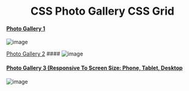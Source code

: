 # <div align="center"> CSS Photo Gallery CSS Grid</div>
#### [Photo Gallery 1](https://github.com/HmSalah/photo-gallery/tree/main/photo%20gallery%201)
![image](https://user-images.githubusercontent.com/74623220/112024556-522fec80-8b02-11eb-968b-771d0601ef9f.png) 

 [Photo Gallery 2](https://github.com/HmSalah/photo-gallery/tree/main/photo%20gallery%202)  ####
![image](https://user-images.githubusercontent.com/74623220/112351467-f008f000-8c97-11eb-8e40-f295ccb9cf52.png)



#### [Photo Gallery 3 (Responsive To Screen Size: Phone, Tablet, Desktop](https://github.com/HmSalah/photo-gallery/tree/main/photo%20gallery%203)  ####
![image](https://user-images.githubusercontent.com/74623220/112348813-2e051480-8c96-11eb-969a-b94cee4c0455.png)








